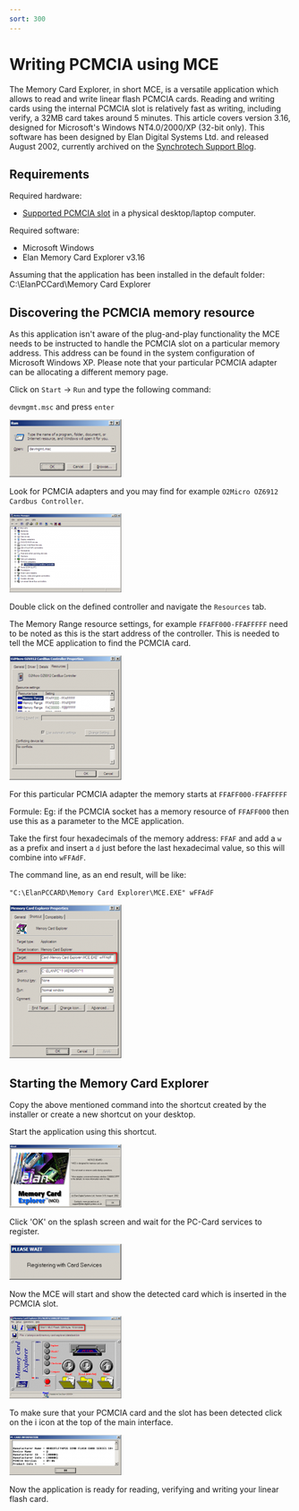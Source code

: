 ```yaml
---
sort: 300
---
```


# Writing PCMCIA using MCE

The Memory Card Explorer, in short MCE, is a versatile application which allows to read and write linear flash PCMCIA cards. Reading and writing cards using the internal PCMCIA slot is relatively fast as writing, including verify, a 32MB card takes around 5 minutes. This article covers version 3.16, designed for Microsoft's Windows NT4.0/2000/XP (32-bit only). This software has been designed by Elan Digital Systems Ltd. and released August 2002, currently archived on the [Synchrotech Support Blog](http://synchrotech.blogspot.com/2013/04/elan-downloads-and-support-archive.html).

## Requirements

Required hardware:

- [Supported PCMCIA slot](/content/tech2_pcmcia/writing_pcmcia_cards/writing_pcmcia_hardware_compatibility.html) in a physical desktop/laptop computer.

Required software:

- Microsoft Windows
- Elan Memory Card Explorer v3.16

Assuming that the application has been installed in the default folder: C:\ElanPCCard\Memory Card Explorer

## Discovering the PCMCIA memory resource

As this application isn't aware of the plug-and-play functionality the MCE needs to be instructed to handle the PCMCIA slot on a particular memory address. This address can be found in the system configuration of Microsoft Windows XP. Please note that your particular PCMCIA adapter can be allocating a different memory page.

Click on `Start` → `Run` and type the following command:

`devmgmt.msc` and press `enter`

[![](write_mce_01_thumb.png)](write_mce_01.png)

Look for PCMCIA adapters and you may find for example `O2Micro OZ6912 Cardbus Controller`.

[![](write_mce_02_thumb.png)](write_mce_02.png)

Double click on the defined controller and navigate the `Resources` tab.

The Memory Range resource settings, for example `FFAFF000-FFAFFFFF` need to be noted as this is the start address of the controller. This is needed to tell the MCE application to find the PCMCIA card.

[![](write_mce_03_thumb.png)](write_mce_03.png)

For this particular PCMCIA adapter the memory starts at `FFAFF000-FFAFFFFF`

Formule: Eg: if the PCMCIA socket has a memory resource of `FFAFF000` then use this as a parameter to the MCE application.

Take the first four hexadecimals of the memory address: `FFAF` and add a `w` as a prefix and insert a `d` just before the last hexadecimal value, so this will combine into `wFFAdF`.

The command line, as an end result, will be like:

`"C:\ElanPCCARD\Memory Card Explorer\MCE.EXE" wFFAdF`

[![](write_mce_04_thumb.png)](write_mce_04.png)

## Starting the Memory Card Explorer

Copy the above mentioned command into the shortcut created by the installer or create a new shortcut on your desktop.

Start the application using this shortcut.

[![](write_mce_05_thumb.png)](write_mce_05.png)

Click 'OK' on the splash screen and wait for the PC-Card services to register.

[![](write_mce_06_thumb.png)](write_mce_06.png)

Now the MCE will start and show the detected card which is inserted in the PCMCIA slot.

[![](write_mce_07_thumb.png)](write_mce_07.png)

To make sure that your PCMCIA card and the slot has been detected click on the i icon at the top of the main interface.

[![](write_mce_08_thumb.png)](write_mce_08.png)

Now the application is ready for reading, verifying and writing your linear flash card.
